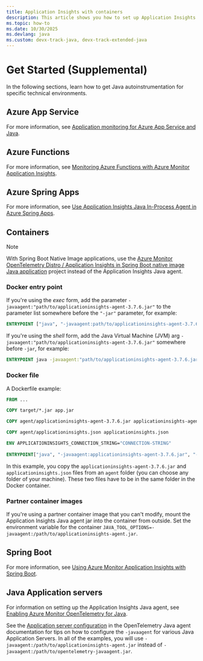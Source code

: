 ```yaml
---
title: Application Insights with containers
description: This article shows you how to set up Application Insights.
ms.topic: how-to
ms.date: 10/30/2025
ms.devlang: java
ms.custom: devx-track-java, devx-track-extended-java
---
```


# Get Started (Supplemental)

In the following sections, learn how to get Java autoinstrumentation for specific technical environments.

## Azure App Service

For more information, see [Application monitoring for Azure App Service and Java](./azure-web-apps-java.md).

## Azure Functions

For more information, see [Monitoring Azure Functions with Azure Monitor Application Insights](./monitor-functions.md#distributed-tracing-for-java-applications).

## Azure Spring Apps

For more information, see [Use Application Insights Java In-Process Agent in Azure Spring Apps](/azure/spring-apps/enterprise/how-to-application-insights).

## Containers

> [!NOTE]
> With Spring Boot Native Image applications, use the [Azure Monitor OpenTelemetry Distro / Application Insights in Spring Boot native image Java application](https://aka.ms/AzMonSpringNative) project instead of the Application Insights Java agent.

### Docker entry point

If you're using the *exec* form, add the parameter `-javaagent:"path/to/applicationinsights-agent-3.7.6.jar"` to the parameter list somewhere before the `"-jar"` parameter, for example:

```dockerfile
ENTRYPOINT ["java", "-javaagent:path/to/applicationinsights-agent-3.7.6.jar", "-jar", "<myapp.jar>"]
```

If you're using the *shell* form, add the Java Virtual Machine (JVM) arg `-javaagent:"path/to/applicationinsights-agent-3.7.6.jar"` somewhere before `-jar`, for example:

```dockerfile
ENTRYPOINT java -javaagent:"path/to/applicationinsights-agent-3.7.6.jar" -jar <myapp.jar>
```


### Docker file

A Dockerfile example:

```dockerfile
FROM ...

COPY target/*.jar app.jar

COPY agent/applicationinsights-agent-3.7.6.jar applicationinsights-agent-3.7.6.jar 

COPY agent/applicationinsights.json applicationinsights.json

ENV APPLICATIONINSIGHTS_CONNECTION_STRING="CONNECTION-STRING"
        
ENTRYPOINT["java", "-javaagent:applicationinsights-agent-3.7.6.jar", "-jar", "app.jar"]
```

In this example, you copy the `applicationinsights-agent-3.7.6.jar` and `applicationinsights.json` files from an `agent` folder (you can choose any folder of your machine). These two files have to be in the same folder in the Docker container.

### Partner container images

If you're using a partner container image that you can't modify, mount the Application Insights Java agent jar into the container from outside. Set the environment variable for the container
`JAVA_TOOL_OPTIONS=-javaagent:/path/to/applicationinsights-agent.jar`.

## Spring Boot

For more information, see [Using Azure Monitor Application Insights with Spring Boot](./java-spring-boot.md).

## Java Application servers

For information on setting up the Application Insights Java agent, see [Enabling Azure Monitor OpenTelemetry for Java](./opentelemetry-enable.md?tabs=java).

See the [Application server configuration](https://opentelemetry.io/docs/zero-code/java/agent/server-config/)
in the OpenTelemetry Java agent documentation for tips on how to configure the `-javaagent` for various Java Application Servers.
In all of the examples, you will use `-javaagent:/path/to/applicationinsights-agent.jar` instead of `-javaagent:/path/to/opentelemetry-javaagent.jar`.
